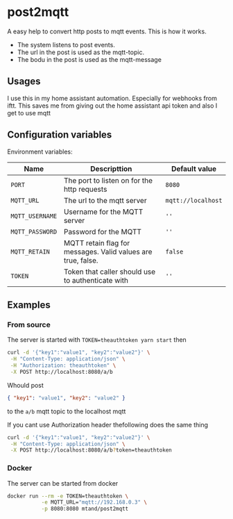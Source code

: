# post2mqtt

A easy help to convert http posts to mqtt events. This is how it works.

- The system listens to post events.
- The url in the post is used as the mqtt-topic.
- The bodu in the post is used as the mqtt-message

## Usages

I use this in my home assistant automation. Especially for webhooks from iftt. This saves me from giving out the home assistant api token and also I get to use mqtt

## Configuration variables

Environment variables:

| Name            | Descripttion                                                 | Default value      |
| --------------- | ------------------------------------------------------------ | ------------------ |
| `PORT`          | The port to listen on for the http requests                  | `8080`             |
| `MQTT_URL`      | The url to the mqtt server                                   | `mqtt://localhost` |
| `MQTT_USERNAME` | Username for the MQTT server                                 | `''`               |
| `MQTT_PASSWORD` | Password for the MQTT                                        | `''`               |
| `MQTT_RETAIN`   | MQTT retain flag for messages. Valid values are true, false. | `false`            |
| `TOKEN`         | Token that caller should use to authenticate with            | `''`               |

## Examples

### From source

The server is started with `TOKEN=theauthtoken yarn start` then

```bash
curl -d '{"key1":"value1", "key2":"value2"}' \
 -H "Content-Type: application/json" \
 -H "Authorization: theauthtoken" \
 -X POST http://localhost:8080/a/b
```

Whould post

```json
{ "key1": "value1", "key2": "value2" }
```

to the `a/b` mqtt topic to the localhost mqtt

If you cant use Authorization header thefollowing does the same thing

```bash
curl -d '{"key1":"value1", "key2":"value2"}' \
 -H "Content-Type: application/json" \
 -X POST http://localhost:8080/a/b?token=theauthtoken
```

### Docker

The server can be started from docker

```bash
docker run --rm -e TOKEN=theauthtoken \
           -e MQTT_URL="mqtt://192.168.0.3" \
           -p 8080:8080 mtand/post2mqtt
```
